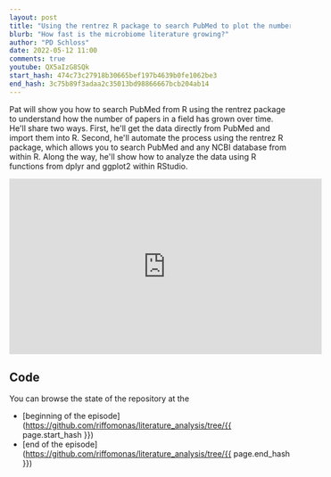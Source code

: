 ```yaml
---
layout: post
title: "Using the rentrez R package to search PubMed to plot the number of papers by year (CC212)"
blurb: "How fast is the microbiome literature growing?"
author: "PD Schloss"
date: 2022-05-12 11:00
comments: true
youtube: QX5aIzG8SQk
start_hash: 474c73c27918b30665bef197b4639b0fe1062be3
end_hash: 3c75b89f3adaa2c35013bd98866667bcb204ab14
---
```


Pat will show you how to search PubMed from R using the rentrez package to understand how the number of papers in a field has grown over time. He'll share two ways. First, he'll get the data directly from PubMed and import them into R. Second, he'll automate the process using the rentrez R package, which allows you to search PubMed and any NCBI database from within R. Along the way, he'll show how to analyze the data using R functions from dplyr and ggplot2 within RStudio.


<iframe style="margin: 0 auto;display:block;" width="560" height="315" src="https://www.youtube.com/embed/{{ page.youtube }}" frameborder="0" allow="accelerometer; autoplay; encrypted-media; gyroscope; picture-in-picture" allowfullscreen></iframe>


## Code

You can browse the state of the repository at the
* [beginning of the episode](https://github.com/riffomonas/literature_analysis/tree/{{ page.start_hash }})
* [end of the episode](https://github.com/riffomonas/literature_analysis/tree/{{ page.end_hash }})
